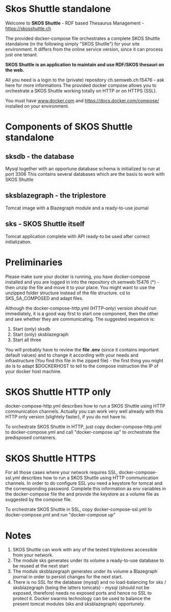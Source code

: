 # Skos Shuttle standalone
Welcome to **SKOS Shuttle** - RDF based Thesaurus Management - https://skosshuttle.ch 

The provided docker-compose file orchestrates a complete SKOS Shuttle standalone (in the following simply "SKOS Shutlle") for your site environment. It differs from the online service version, since it can process just one tenant.

**SKOS Shuttle is an application to maintain and use RDF/SKOS thesauri on the web.**

All you need is a login to the (private) repository ch.semweb.ch:15476 - ask here for more informations
The provided docker compose allows you to orchestrate a SKOS Shuttle working totally on HTTP or on HTTPS (SSL).

You must have www.docker.com and https://docs.docker.com/compose/ installed on your environment.

# Components of SKOS Shuttle standalone

## sksdb - the database
Mysql together with an opportune database schema is initialized to run at port 3306
This contains several databases which are the basis to work with SKOS Shuttle

## sksblazegraph - the triplestore
Tomcat image with a Blazegraph module and a ready-to-use journal

## sks - SKOS Shuttle itself
Tomcat application complete with API ready-to be used after correct initialization.

# Preliminaries
Please make sure your docker is running, you have docker-compose installed and you are logged in into the repository ch.semweb:15476 (*) - then unzip the file and move it to your place. You might want to use the unzipped folder structure instead of the file structure. cd to SKS_SA_COMPOSED and adapt files.

Although the docker-compose-http.yml (HTTP-only) version should run immediately, it is a good way first to start one component, then the other and see whether they are communicating. The suggested sequence is:

1) Start (only) sksdb 
2) Start (only) sksblazegraph
3) Start all three

You will probably have to review the **file .env** (since it contains important default values) and to change it according with your needs and infrastructure (You find this file in the zipped file) - the first thing you might do is to adapt $DOCKERHOST to tell to the compose instruction the IP of your docker host machine.

# SKOS Shuttle HTTP only

docker-compose-http.yml describes how to run a SKOS Shuttle using HTTP communication channels. Actually you can work very well already with this HTTP only version (slightely faster), if you do not have to.

To orchestrate SKOS Shuttle in HTTP, just copy docker-compose-http.yml to docker-compose.yml and call "docker-compose up" to orchestrate the predisposed containers. 

# SKOS Shuttle HTTPS

For all those cases where your network requires SSL, docker-compose-ssl.yml describes how to run a SKOS Shuttle using HTTP communication channels. In order to do configure SSL you need a keystore for tomcat and the corrensponding password. 
Complete this information as env variables in the docker-compose file the and provide the keystore as a volume file as suggested by the compose file.

To orchestrate SKOS Shuttle in SSL, copy docker-compose-ssl.yml to docker-compose.yml and run "docker-compose up"

# Notes

1) SKOS Shuttle can work with any of the tested triplestores accessible from your network. 
2) The module sks generates under its volume a ready-to-use database to be reused at the next start
3) The moduls sksblazegraph generates under its volume a Blazegraph journal in order to persist changes for the next start.
4) There is no SSL for the database (mysql) and no load-balancing for sks / sksblazegraph (being the latters tomcats) - mysql (should not be exposed, therefore) needs no exposed ports and hence no SSL to protect it. Docker swarms technology can be used to balance the present tomcat modules (sks and sksblazegraph) opportunely. 
